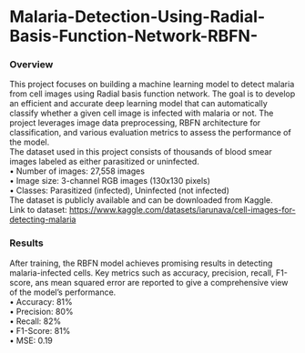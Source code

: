 # Malaria-Detection-Using-Radial-Basis-Function-Network-RBFN-
### Overview
This project focuses on building a machine learning model to detect malaria from cell images using Radial basis function network. The goal is to develop an efficient and accurate deep learning model that can automatically classify whether a given cell image is infected with malaria or not. The project leverages image data preprocessing, RBFN architecture for classification, and various evaluation metrics to assess the performance of the model. <br>
The dataset used in this project consists of thousands of blood smear images labeled as either parasitized or uninfected. <br>
	•	Number of images: 27,558 images <br>
	•	Image size: 3-channel RGB images (130x130 pixels) <br>
	•	Classes: Parasitized (infected), Uninfected (not infected) <br>
 The dataset is publicly available and can be downloaded from Kaggle. <br>
 Link to dataset: https://www.kaggle.com/datasets/iarunava/cell-images-for-detecting-malaria <br>
### Results
After training, the RBFN model achieves promising results in detecting malaria-infected cells. Key metrics such as accuracy, precision, recall, F1-score, ans mean squared error are reported to give a comprehensive view of the model’s performance. <br>
	•	Accuracy: 81% <br>
	•	Precision: 80% <br>
	•	Recall: 82% <br>
	•	F1-Score: 81% <br>
 	•	MSE: 0.19
